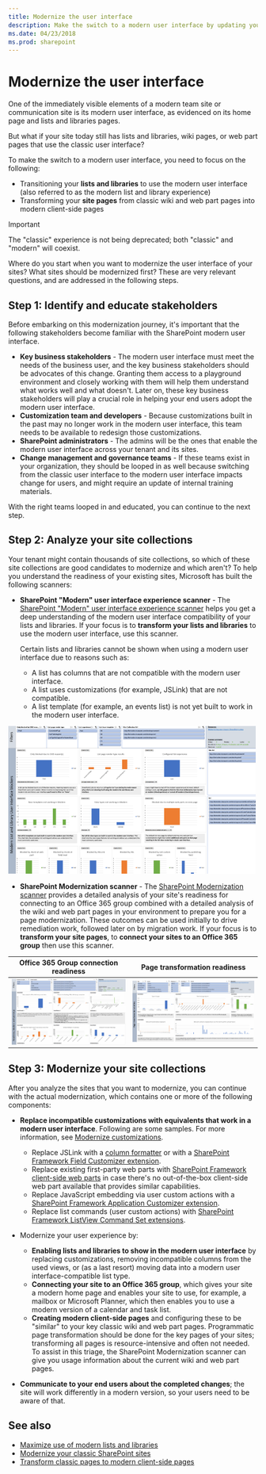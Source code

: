 ```yaml
---
title: Modernize the user interface
description: Make the switch to a modern user interface by updating your SharePoint lists and libraries and site pages.
ms.date: 04/23/2018
ms.prod: sharepoint
---
```


# Modernize the user interface

One of the immediately visible elements of a modern team site or communication site is its modern user interface, as evidenced on its home page and lists and libraries pages. 

But what if your site today still has lists and libraries, wiki pages, or web part pages that use the classic user interface?

To make the switch to a modern user interface, you need to focus on the following:
 
- Transitioning your **lists and libraries** to use the modern user interface (also referred to as the modern list and library experience)
- Transforming your **site pages** from classic wiki and web part pages into modern client-side pages

> [!IMPORTANT]
> The "classic" experience is not being deprecated; both "classic" and "modern" will coexist.

Where do you start when you want to modernize the user interface of your sites? What sites should be modernized first? These are very relevant questions, and are addressed in the following steps.

## Step 1: Identify and educate stakeholders

Before embarking on this modernization journey, it's important that the following stakeholders become familiar with the SharePoint modern user interface.

- **Key business stakeholders** - The modern user interface must meet the needs of the business user, and the key business stakeholders should be advocates of this change. Granting them access to a playground environment and closely working with them will help them understand what works well and what doesn't. Later on, these key business stakeholders will play a crucial role in helping your end users adopt the modern user interface.
- **Customization team and developers** - Because customizations built in the past may no longer work in the modern user interface, this team needs to be available to redesign those customizations.
- **SharePoint administrators** -  The admins will be the ones that enable the modern user interface across your tenant and its sites.
- **Change management and governance teams** - If these teams exist in your organization, they should be looped in as well because switching from the classic user interface to the modern user interface impacts change for users, and might require an update of internal training materials.

With the right teams looped in and educated, you can continue to the next step.

## Step 2: Analyze your site collections

Your tenant might contain thousands of site collections, so which of these site collections are good candidates to modernize and which aren't? To help you understand the readiness of your existing sites, Microsoft has built the following scanners:

- **SharePoint "Modern" user interface experience scanner** - The [SharePoint "Modern" user interface experience scanner](https://github.com/SharePoint/PnP-Tools/tree/master/Solutions/SharePoint.UIExperience.Scanner) helps you get a deep understanding of the modern user interface compatibility of your lists and libraries. If your focus is to **transform your lists and libraries** to use the modern user interface, use this scanner.

  Certain lists and libraries cannot be shown when using a modern user interface due to reasons such as:

  - A list has columns that are not compatible with the modern user interface.
  - A list uses customizations (for example, JSLink) that are not compatible.
  - A list template (for example, an events list) is not yet built to work in the modern user interface.

![SharePoint List and Library modern UI readiness report](media/modernize/modernuiscanner.png)

- **SharePoint Modernization scanner** - The [SharePoint Modernization scanner](https://github.com/SharePoint/PnP-Tools/tree/master/Solutions/SharePoint.Modernization) provides a detailed analysis of your site's readiness for connecting to an Office 365 group combined with a detailed analysis of the wiki and web part pages in your environment to prepare you for a page modernization. These outcomes can be used initially to drive remediation work, followed later on by migration work. If your focus is to **transform your site pages**, to **connect your sites to an Office 365 group** then use this scanner.

Office 365 Group connection readiness | Page transformation readiness
---------|----------
![SharePoint Group connection readiness report](media/modernize/groupifyscanner.png) | ![SharePoint Page Transformation readiness report](media/modernize/pagetransformationscanner.png)

## Step 3: Modernize your site collections

After you analyze the sites that you want to modernize, you can continue with the actual modernization, which contains one or more of the following components:

- **Replace incompatible customizations with equivalents that work in a modern user interface**. Following are some samples. For more information, see [Modernize customizations](modernize-customizations.md).

  - Replace JSLink with a [column formatter](../declarative-customization/column-formatting.md) or with a [SharePoint Framework Field Customizer extension](../spfx/extensions/get-started/building-simple-field-customizer.md).
  - Replace existing first-party web parts with [SharePoint Framework client-side web parts](../spfx/web-parts/overview-client-side-web-parts.md) in case there's no out-of-the-box client-side web part available that provides similar capabilities.
  - Replace JavaScript embedding via user custom actions with a [SharePoint Framework Application Customizer extension](../spfx/extensions/get-started/build-a-hello-world-extension.md).
  - Replace list commands (user custom actions) with [SharePoint Framework ListView Command Set extensions](../spfx/extensions/get-started/building-simple-cmdset-with-dialog-api.md).

- Modernize your user experience by:

  - **Enabling lists and libraries to show in the modern user interface** by replacing customizations, removing incompatible columns from the used views, or (as a last resort) moving data into a modern user interface-compatible list type.
  - **Connecting your site to an Office 365 group**, which gives your site a modern home page and enables your site to use, for example, a mailbox or Microsoft Planner, which then enables you to use a modern version of a calendar and task list.
  - **Creating modern client-side pages** and configuring these to be "similar" to your key classic wiki and web part pages. Programmatic page transformation should be done for the key pages of your sites; transforming all pages is resource-intensive and often not needed. To assist in this triage, the SharePoint Modernization scanner can give you usage information about the current wiki and web part pages.

- **Communicate to your end users about the completed changes**; the site will work differently in a modern version, so your users need to be aware of that.

## See also

- [Maximize use of modern lists and libraries](modernize-userinterface-lists-and-libraries.md)
- [Modernize your classic SharePoint sites](modernize-classic-sites.md)
- [Transform classic pages to modern client-side pages](modernize-userinterface-site-pages.md)
